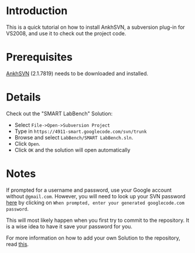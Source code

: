 # Introduction #

This is a quick tutorial on how to install AnkhSVN, a subversion plug-in for VS2008, and use it to check out the project code.

# Prerequisites #

[AnkhSVN](http://ankhsvn.open.collab.net/servlets/ProjectProcess?pageID=3794) (2.1.7819) needs to be downloaded and installed.

# Details #

Check out the "SMART LabBench" Solution:
  * Select `File->Open->Subversion Project`
  * Type in `https://4911-smart.googlecode.com/svn/trunk`
  * Browse and select `LabBench/SMART LabBench.sln`.
  * Click `Open`.
  * Click `OK` and the solution will open automatically

# Notes #
If prompted for a username and password, use your Google account without `@gmail.com`. However, you will need to look up your SVN password [here](http://code.google.com/p/4911-smart/source/checkout) by clicking on `When prompted, enter your generated googlecode.com password`.

This will most likely happen when you first try to commit to the repository. It is a wise idea to have it save your password for you.

For more information on how to add your own Solution to the repository, read [this](http://ankhsvn.open.collab.net/servlets/ProjectProcess?pageID=3794).